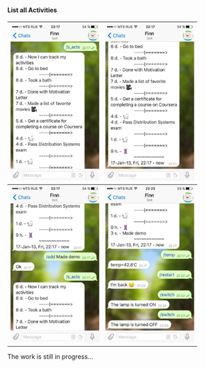#### List all Activities

| <img src="demo/1.jpg" width="200"> | <img src="demo/2.jpg" width="200"> |
| :------------- | :------------- |
| <img src="demo/3.jpg" width="200"> | <img src="demo/4.jpg" width="200"> |

The work is still in progress...

<!-- <img src="demo/1.jpg" width="300"> -->
